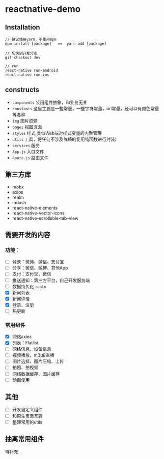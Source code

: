 # reactnative-demo



## Installation
```
// 建议使用yarn，不使用npm
npm install [package]   ==	yarn add [package]

// 切换到开发分支
git checkout dev

// run 
react-native run-android
react-native run-ios
```


## constructs
- `components` 公用组件抽象，和业务无关
- `constants` 这里主要是一些常量，一些字符常量，url常量，还可以有颜色常量等各种
- `img` 图片资源
- `pages` 视图页面
- `styles` 样式,类似Web端对样式变量的内聚管理
- `utils` 工具，将任何不涉及依赖的复用纯函数进行封装）
- `services` 服务
- `App.js` 入口文件
- `Route.js` 路由文件

## 第三方库
- mobx
- axios
- realm
- lodash
- react-native-elements
- react-native-vector-icons
- react-native-scrollable-tab-view


## 需要开发的内容
### 功能：
- [ ] 登录：微博、微信、支付宝 
- [ ] 分享：微信、微博、其他App
- [ ] 支付：支付宝，微信
- [ ] 推送通知：第三方平台，自己开发服务端
- [ ] 数据持久化 `realm`
- [x] 新闻列表 
- [x] 新闻详情  
- [x] 登录、注册 
- [ ] 热更新

### 常用组件
- [x] 网络axios
- [x] 列表：Flatlist
- [ ] 网络信息、设备信息
- [ ] 视频播放，m3u8直播
- [ ] 图片选择、图片压缩、上传
- [ ] 拍照、拍视频
- [ ] 网络数据缓存、图片缓存
- [ ] 动画使用

## 其他
- [ ] 开发自定义组件
- [ ] 和原生页面互转
- [ ] 整理常用的utils

## 抽离常用组件
待补充...